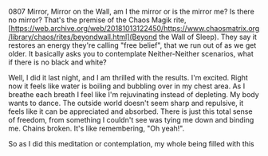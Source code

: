 
0807
Mirror, Mirror on the Wall, am I the mirror or is the mirror me? Is there no mirror?
That's the premise of the Chaos Magik rite, [https://web.archive.org/web/20181013122450/https://www.chaosmatrix.org/library/chaos/rites/beyondwall.html](Beyond the Wall of Sleep). They say it restores an energy they're calling "free belief", that we run out of as we get older. It basically asks you to contemplate Neither-Neither scenarios, what if there is no black and white?

Well, I did it last night, and I am thrilled with the results. I'm excited. Right now it feels like water is boiling and bubbling
over in my chest area. As I breathe each breath I feel like I'm rejuvinating instead of depleting. My body wants to dance. The outside world
doesn't seem sharp and repulsive, it feels like it can be appreciated and absorbed. There is just this total sense of freedom, from something
I couldn't see was tying me down and binding me. Chains broken. It's like remembering, "Oh yeah!".  

So as I did this meditation or contemplation, my whole being filled with this
